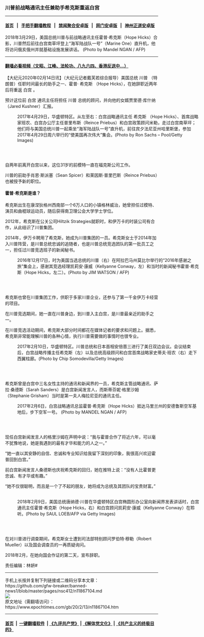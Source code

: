 ### 川普前战略通讯主任兼助手希克斯重返白宫
------------------------

#### [首页](https://github.com/gfw-breaker/banned-news1/blob/master/README.md) &nbsp;&nbsp;|&nbsp;&nbsp; [手把手翻墙教程](https://github.com/gfw-breaker/guides/wiki) &nbsp;&nbsp;|&nbsp;&nbsp; [禁闻聚合安卓版](https://github.com/gfw-breaker/bn-android) &nbsp;&nbsp;|&nbsp;&nbsp; [网门安卓版](https://github.com/oGate2/oGate) &nbsp;&nbsp;|&nbsp;&nbsp; [神州正道安卓版](https://github.com/SzzdOgate/update) 



<div><img alt="" class="aligncenter wp-post-image" src="https://i.epochtimes.com/assets/uploads/2020/02/Hope-Hicks-600x400.jpg"/>
<div class="red16 caption">
 2018年3月29日，美国总统川普与前战略通讯主任霍普·希克斯（Hope Hicks）合影，川普然后前往白宫南草坪登上“海军陆战队一号”（Marine One）直升机，他将访问俄亥俄州并就基础设施发展讲话。 (Photo by Mandel NGAN / AFP)
</div>
</div><hr/>

#### [翻墙必看视频（文昭、江峰、法轮功、八九六四、香港反送中...）](http://167.172.214.107/home.html)

<div><p>
 【大纪元2020年02月14日讯】（大纪元记者戴芙若综合报导）美国总统
 <ok href="https://www.epochtimes.com/gb/tag/%E5%B7%9D%E6%99%AE.html">
  川普
 </ok>
 （特朗普）任职时间最长的助手之一、霍普·
 <ok href="https://www.epochtimes.com/gb/tag/%E5%B8%8C%E5%85%8B%E6%96%AF.html">
  希克斯
 </ok>
 （Hope Hicks），在她辞职近两年后将重返
 <ok href="https://www.epochtimes.com/gb/tag/%E7%99%BD%E5%AE%AB.html">
  白宫
 </ok>
 。
</p>
<p>
 预计这位前
 <ok href="https://www.epochtimes.com/gb/tag/%E7%99%BD%E5%AE%AB.html">
  白宫
 </ok>
 通讯主任将担任
 <ok href="https://www.epochtimes.com/gb/tag/%E5%B7%9D%E6%99%AE.html">
  川普
 </ok>
 总统的顾问，并向他的女婿贾里德·库什纳（Jared Kushner）汇报。
</p>
<figure class="wp-caption aligncenter" id="attachment_11867236" style="width: 600px">
 <ok href="http://i.epochtimes.com/assets/uploads/2020/02/Hope-Hicks-5.jpg">
  <img alt="" class="wp-image-11867236 size-large" src="http://i.epochtimes.com/assets/uploads/2020/02/Hope-Hicks-5-600x475.jpg"/>
 </ok>
 <br/><figcaption class="wp-caption-text">
  2017年4月29日，华盛顿特区。从左至右：白宫战略通讯主任
  <ok href="https://www.epochtimes.com/gb/tag/%E5%B8%8C%E5%85%8B%E6%96%AF.html">
   希克斯
  </ok>
  （Hope Hicks）、首席战略家班农、白宫办公厅主任普里布斯（Reince Priebus）和白宫政策顾问米勒，走过白宫南草坪；他们将与美国总统川普一起乘坐“海军陆战队一号”直升机，前往宾夕法尼亚州哈里斯堡，参加2017年4月29日周六举行的“使美国再次伟大”集会。(Photo by Ron Sachs – Pool/Getty Images)
 </figcaption><br/>
</figure><br/>
<p>
 自两年前离开白宫以来，这位31岁的前模特一直在福克斯公司工作。
</p>
<p>
 川普的前助手肖恩·斯派塞（Sean Spicer）和莱因斯·普里巴斯（Reince Priebus）也被授予新的职位。
</p>
<h4>
 <strong>
  霍普·希克斯是谁？
 </strong>
</h4>
<p>
 希克斯出生在康涅狄格州西南部一个6万人口的小镇格林威治，她曾担任过模特、演员和曲棍球运动员，随后获得南卫理公会大学学士学位。
</p>
<p>
 2012年，希克斯在公关公司Hiltzik Strategies就职时，和伊万卡的时装公司有合作，从此结识了川普集团。
</p>
<p>
 2014年，伊万卡聘用了希克斯，她成为川普集团的一员。希克斯女士于2014年加入川普阵营，是川普总统忠诚的追随者，也是川普总统竞选团队的第一批员工之一，担任过川普竞选班子的新闻秘书。
</p>
<figure class="wp-caption aligncenter" id="attachment_11867212" style="width: 600px">
 <ok href="http://i.epochtimes.com/assets/uploads/2020/02/Hope-Hicks-3.jpg">
  <img alt="" class="wp-image-11867212 size-large" src="http://i.epochtimes.com/assets/uploads/2020/02/Hope-Hicks-3-600x400.jpg"/>
 </ok>
 <br/><figcaption class="wp-caption-text">
  2016年12月17日，时为美国当选总统的川普（右）在阿拉巴马州莫比尔举行的“2016年感谢之旅”集会上，感谢其竞选经理凯莉安·康威（Kellyanne Conway，左）和当时的新闻秘书霍普·希克斯（Hope Hicks，左二）。(Photo by JIM WATSON / AFP)
 </figcaption><br/>
</figure><br/>
<p>
 希克斯也曾在川普集团工作，供职于多家川普企业，还参与了第一千金伊万卡经营的项目。
</p>
<p>
 在川普竞选期间，她一直在川普身边，到川普入主白宫，是川普最亲近的助手之一。
</p>
<p>
 在川普竞选活动期间，希克斯大部分时间都花在媒体记者的要求和问题上。据悉，希克斯非常能理解川普的各种心情，执行川普需要做的事情时也很专业。
</p>
<figure class="wp-caption aligncenter" id="attachment_11867225" style="width: 600px">
 <ok href="http://i.epochtimes.com/assets/uploads/2020/02/Hope-Hicks-4.jpg">
  <img alt="" class="size-large wp-image-11867225" src="http://i.epochtimes.com/assets/uploads/2020/02/Hope-Hicks-4-600x400.jpg"/>
 </ok>
 <br/><figcaption class="wp-caption-text">
  2017年2月10日，华盛顿特区。川普总统和日本首相安倍晋三进行了美日双边会议。会议结束后，白宫战略传播主任希克斯（左）以及总统高级顾问和白宫首席战略家史蒂夫·班农（右）走下西翼柱廊。(Photo by Chip Somodevilla/Getty Images)
 </figcaption><br/>
</figure><br/>
<p>
 希克斯曾是白宫中三名女性主持的通讯和新闻界的一员，希克斯主管战略通讯、萨拉·桑德斯（Sarah Sanders）是白宫新闻发言人，而斯蒂芬妮·格里沙姆（Stephanie Grisham）当时是第一夫人梅拉尼亚的通讯主任。
</p>
<figure class="wp-caption aligncenter" id="attachment_11867197" style="width: 600px">
 <ok href="http://i.epochtimes.com/assets/uploads/2020/02/Hope-Hicks-2.jpg">
  <img alt="" class="size-large wp-image-11867197" src="http://i.epochtimes.com/assets/uploads/2020/02/Hope-Hicks-2-600x392.jpg"/>
 </ok>
 <br/><figcaption class="wp-caption-text">
  2017年2月6日，白宫战略通讯总监霍普·希克斯（Hope Hicks）抵达马里兰州的安德鲁斯空军基地后，步下空军一号。 (Photo by MANDEL NGAN / AFP)
 </figcaption><br/>
</figure><br/>
<p>
 现任白宫新闻发言人的格里沙姆在声明中说：“我与霍普合作了将近六年，可以毫不犹豫地说，她是我遇到的最有才华和能力的人之一。”
</p>
<p>
 “她一直以其安静的自信、忠诚和专业知识给我留下深刻的印象，我很高兴欢迎霍普回到白宫。”
</p>
<p>
 前白宫新闻发言人桑德斯也庆祝希克斯的回归，她在推特上说：“没有人比霍普更忠诚、有才华或有趣。”
</p>
<p>
 “她不仅很聪明，而且是一个了不起的朋友，她将成为总统及其团队的宝贵财富。”
</p>
<figure class="wp-caption aligncenter" id="attachment_11867223" style="width: 600px">
 <ok href="http://i.epochtimes.com/assets/uploads/2020/02/Hope-Hicks-7-1.jpg">
  <img alt="" class="wp-image-11867223 size-large" src="http://i.epochtimes.com/assets/uploads/2020/02/Hope-Hicks-7-1-600x418.jpg"/>
 </ok>
 <br/><figcaption class="wp-caption-text">
  <br/>
  2018年2月9日，美国总统唐纳德·川普在华盛顿特区白宫椭圆形办公室向新闻界发表讲话时，白宫通讯主任霍普·希克斯（Hope Hicks，右）和白宫顾问凯莉安·康威（Kellyanne Conway）在聆听。(Photo by SAUL LOEB/AFP via Getty Images)
 </figcaption><br/>
</figure><br/>
<p>
 在对川普进行调查期间，希克斯女士遭到司法部特别顾问罗伯特·穆勒（Robert Mueller）以及国会调查员的一再质疑询问。
</p>
<p>
 2018年2月，在她向国会作证的第二天，宣布辞职。
</p>
<p>
 责任编辑：林妍#
</p>
</div>
<hr/>
手机上长按并复制下列链接或二维码分享本文章：<br/>
https://github.com/gfw-breaker/banned-news1/blob/master/pages/nsc412/n11867104.md <br/>
<a href='https://github.com/gfw-breaker/banned-news1/blob/master/pages/nsc412/n11867104.md'><img src='https://github.com/gfw-breaker/banned-news1/blob/master/pages/nsc412/n11867104.md.png'/></a> <br/>
原文地址（需翻墙访问）：https://www.epochtimes.com/gb/20/2/13/n11867104.htm


------------------------
#### [首页](https://github.com/gfw-breaker/banned-news1/blob/master/README.md) &nbsp;|&nbsp; [一键翻墙软件](https://github.com/gfw-breaker/nogfw/blob/master/README.md) &nbsp;| [《九评共产党》](https://github.com/gfw-breaker/9ping.md/blob/master/README.md#九评之一评共产党是什么) | [《解体党文化》](https://github.com/gfw-breaker/jtdwh.md/blob/master/README.md) | [《共产主义的终极目的》](https://github.com/gfw-breaker/gczydzjmd.md/blob/master/README.md)


<img src='http://gfw-breaker.win/banned-news/pages/nsc412/n11867104.md' width='0px' height='0px'/>